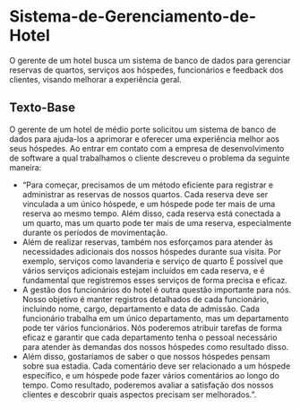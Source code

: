# Sistema-de-Gerenciamento-de-Hotel
O gerente de um hotel busca um sistema de banco de dados para gerenciar reservas de quartos, serviços aos hóspedes, funcionários e feedback dos clientes, visando melhorar a experiência geral.


## Texto-Base

O gerente de um hotel de médio porte solicitou um sistema de banco de dados para ajuda-los a aprimorar e oferecer uma experiência melhor aos seus hóspedes. Ao entrar em contato com a empresa de desenvolvimento de software a qual trabalhamos o cliente descreveu o problema da seguinte maneira: 
-	“Para começar, precisamos de um método eficiente para registrar e administrar as reservas de nossos quartos. Cada reserva deve ser vinculada a um único hóspede, e um hóspede pode ter mais de uma reserva ao mesmo tempo. Além disso, cada reserva está conectada a um quarto, mas um quarto pode ter mais de uma reserva, especialmente durante os períodos de movimentação. 
-	Além de realizar reservas, também nos esforçamos para atender às necessidades adicionais dos nossos hóspedes durante sua visita. Por exemplo, serviços como lavanderia e serviço de quarto É possível que vários serviços adicionais estejam incluídos em cada reserva, e é fundamental que registremos esses serviços de forma precisa e eficaz.
-	A gestão dos funcionários do hotel é outra questão importante para nós. Nosso objetivo é manter registros detalhados de cada funcionário, incluindo nome, cargo, departamento e data de admissão. Cada funcionário trabalha em um único departamento, mas um departamento pode ter vários funcionários. Nós poderemos atribuir tarefas de forma eficaz e garantir que cada departamento tenha o pessoal necessário para atender às demandas dos nossos hóspedes como resultado disso.
-	Além disso, gostaríamos de saber o que nossos hóspedes pensam sobre sua estadia. Cada comentário deve ser relacionado a um hóspede específico, e um hóspede pode fazer vários comentários ao longo do tempo. Como resultado, poderemos avaliar a satisfação dos nossos clientes e descobrir quais aspectos precisam ser melhorados.”.
